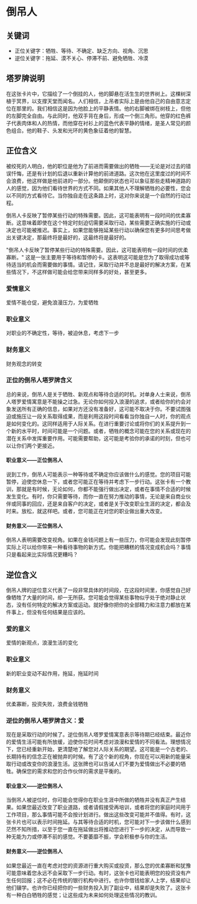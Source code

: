 # 倒吊人

## 关键词

- 正位关键字：牺牲、等待、不确定、缺乏方向、视角、沉思
- 逆位关键字：拖延、漠不关心、停滞不前、避免牺牲、冷漠

## 塔罗牌说明

在这张卡片中，它描绘了一个倒挂的人，他的脚悬在活生生的世界树上。这棵树深植于冥界，以支撑天堂而闻名。人们相信，上吊者实际上是由他自己的自由意志定位在那里的。我们相信这是因为他脸上的平静表情。他的右脚被绑在树枝上，但他的左脚完全自由。与此同时，他双手背在身后，形成一个倒三角形。他穿的红色裤子代表肉体和人的热情，而他穿在衬衫上的蓝色代表平静的情绪，是圣人常见的颜色组合。他的鞋子、头发和光环的黄色象征着他的智慧。

## 正位含义

被绞死的人明白，他的职位是他为了前进而需要做出的牺牲——无论是对过去的错误忏悔，还是有计划的后退以重新计算他的前进道路。这次他在这里度过的时间不会浪费，他这样做是他前进的一部分。他颠倒的状态也可以象征那些走精神道路的人的感觉，因为他们看待世界的方式不同。如果其他人不理解牺牲的必要性，您会以不同的方式看待它。当你独自走在这条路上时，这对你来说是一个自然的行动过程。

倒吊人卡反映了暂停某些行动的特殊需要。因此，这可能表明有一段时间的优柔寡断。这意味着即使在这个特定时刻迫切需要采取行动，某些需要正确实施的行动或决定也可能被推迟。事实上，如果您能够拖延某些行动以确保您有更多时间思考做出关键决定，那最终将是最好的，这最终将是最好的。

"倒吊人卡反映了暂停某些行动的特殊需要。因此，这可能表明有一段时间的优柔寡断。" 这是一张主要用于等待和暂停的卡。这表明这可能是您为了取得成功或等待适当的机会而需要做的事情。请记住，采取行动并不总是最好的解决方案，在某些情况下，不这样做可能会给您带来同样多的好处，甚至更多。

### 爱情意义

爱情不能仓促，避免浪漫压力，为爱牺牲

### 职业意义

对职业的不确定性，等待，被迫休息，考虑下一步

### 财务意义

财务观念的转变

### 正位的倒吊人塔罗牌含义

总的来说，倒吊人是关于牺牲、新观点和等待合适的时机。对单身人士来说，倒吊人塔罗爱情寓意是不能操之过急。无论你如何投入浪漫的追求，或者给你的约会对象发送所有正确的信息，如果对方还没有准备好，这可能不取决于你。不要试图强迫或施压让一段关系取得成果，而是利用这段时间看看当你独自一人时，你的观点是如何变化的。这同样适用于人际关系。在进行重要讨论或将你们的关系提升到一个新的水平时，时间可能是一个问题。或者，牺牲的概念可能在您的关系或现在的潜在关系中发挥重要作用。可能需要帮助，这可能是考验你的承诺的时刻，但也可以让你们两个更接近。

#### 职业意义——正位倒吊人

说到工作，倒吊人可能表示一种等待或不确定你应该做什么的感觉。您的项目可能暂停，迫使您休息一下，或者您可能正在等待并考虑下一步行动。这张卡有一个教训，那就是有时候，无论如何，你都不能强行做出决定，或者在事情不合适的时候发生变化。有时，你只需要等待，而你一直在努力推动的事情，无论是来自商业伙伴或同事的回应，还是来自客户的决定，或者是关于改变职业生涯的决定，都会及时来。放松，就这样吧。或者，您可能正在对您的职业做出重大改变。

#### 财务意义——正位倒吊人

倒吊人表明需要改变视角。如果在金钱问题上有一些压力，你可能会发现此刻暂停实际上可以给你带来一种看待事物的新方式。你能把糟糕的情况变成机会吗？事情只是看起来比实际情况更糟吗？

## 逆位含义

倒吊人牌的逆位意义代表了一段非常具体的时间段，在这段时间里，你感觉自己好像牺牲了大量的时间，却一无所获。您可能会觉得某些事物似乎处于绝对静止状态，没有任何特定的解决方案或运动。就好像你把你的全部精力和注意力都放在某件事上，但没有任何结果是应该的。

### 爱的意义

爱情的新观点，浪漫生活的变化

### 职业意义

新的职业变动不起作用，拖延，拖延时间

### 财务意义

优柔寡断，投资失败，浪费金钱牺牲

### 逆位的倒吊人塔罗牌含义：爱

现在是采取行动的时候了。逆位倒吊人塔罗爱情寓意表示等待期已经结束。最近你的爱情生活可能有所放缓，迫使你花时间考虑对浪漫和爱情的不同看法。理想情况下，您已经重新开始，更清楚地了解您对人际关系的期望。这可能是一个古老的、长期持有的信念正在被抛弃的时候。有了这个新的视角，你现在可以用新的能量采取行动或改变你的浪漫生活。这张牌也可以告诫人们不要为爱情做出不必要的牺牲。确保您的需求和您的合作伙伴的需求是平衡的。

#### 职业意义——逆位倒吊人

当倒吊人被逆位时，你可能会觉得你在职业生涯中所做的牺牲并没有真正产生结果。如果您最近改变了职业道路，或者请假接受再培训，或者将您的家庭时间用于工作项目，那么事情可能不会按计划进行。做出这些改变可能并不值得。有时，这张卡片也可以表示时间拖延。与其等待合适的时机，您可能对下一步该做什么感到茫然不知所措，以至于您一直在拖延做出将推动您进行下一步的决定，从而导致一种无能为力或停滞不前的感觉。不要萎靡不振，学会积极参与你的生活。

#### 财务意义——逆位倒吊人

如果您最近一直在考虑对您的资源进行重大购买或投资，那么您的优柔寡断和犹豫可能意味着您永远不会采取下一步行动。有时，这张卡也可能表明您的投资没有产生任何回报；这不必在传统的银行机构中进行。也许你借钱给家人上学，结果却让他们辍学。也许你已经把你的一些财务投入到了副业中，结果却是失败了。这张卡有一种白白牺牲的感觉；让这些成为未来如何处理这些情况的教训。